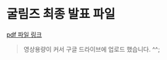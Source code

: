 # 굴림즈 최종 발표 파일

[pdf 파일 링크](https://drive.google.com/file/d/1Nt6yAptcxIjQhh1N9aiuaVVt23sxJPv7/view?usp=sharing)

> 영상용량이 커서 구글 드라이브에 업로드 했습니다. ^^;
